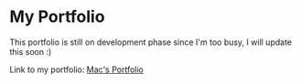 <h1>My Portfolio</h1>

<p> This portfolio is still on development phase since I'm too busy, I will update this soon :) </p>

<p> Link to my portfolio: <a href="">Mac's Portfolio</a> </p>
